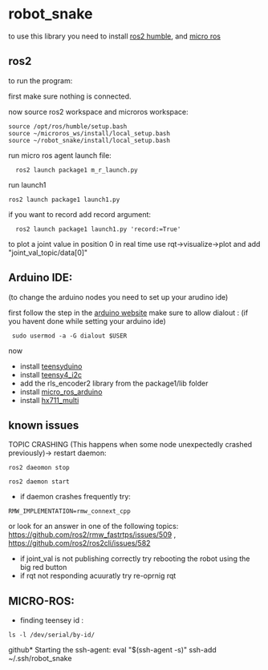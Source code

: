 # robot_snake

to use this library you need to install [ros2 humble](https://docs.ros.org/en/humble/Installation.html), and [micro ros](https://micro.ros.org/docs/tutorials/core/first_application_linux/)

## ros2
to run the program:

first make sure nothing is connected.

now source ros2 workspace and microros workspace:
```
source /opt/ros/humble/setup.bash
source ~/microros_ws/install/local_setup.bash
source ~/robot_snake/install/local_setup.bash
```
run micro ros agent launch file:
```
  ros2 launch package1 m_r_launch.py
```
run launch1
```
ros2 launch package1 launch1.py

```
if you want to record add record argument:
```
  ros2 launch package1 launch1.py 'record:=True'
```

to plot a joint value in position 0 in real time use rqt->visualize->plot and add "joint_val_topic/data[0]"
 

## Arduino IDE: 
(to change the arduino nodes you need to set up your arudino ide) 

first follow the step in the [arduino website](https://docs.arduino.cc/software/ide-v1/tutorials/Linux) 
make sure to allow dialout : (if you havent done while setting your arduino ide)
```
 sudo usermod -a -G dialout $USER
```
now
- install [teensyduino]( https://www.pjrc.com/teensy/td_download.html)
- install [teensy4_i2c](https://github.com/Richard-Gemmell/teensy4_i2c)
- add the rls_encoder2 library from the package1/lib folder 
- install [micro_ros_arduino](https://github.com/micro-ROS/micro_ros_arduino/releases)
- install [hx711_multi](https://github.com/compugician/HX711-multi.git)

## known issues

TOPIC CRASHING (This happens when some node unexpectedly crashed previously)-> 
restart daemon:
```
ros2 daeomon stop 

ros2 daemon start
```
- if daemon crashes frequently try:
```
RMW_IMPLEMENTATION=rmw_connext_cpp
```
or look for an answer in one of the following topics: https://github.com/ros2/rmw_fastrtps/issues/509 , https://github.com/ros2/ros2cli/issues/582

- if joint_val is not publishing correctly try rebooting the robot using the big red button
- if rqt not responding acuuratly try re-oprnig rqt
## MICRO-ROS:
 - finding teensey id : 
 ```
 ls -l /dev/serial/by-id/
 ```
 
github* Starting the ssh-agent: eval "$(ssh-agent -s)" ssh-add ~/.ssh/robot_snake
 
